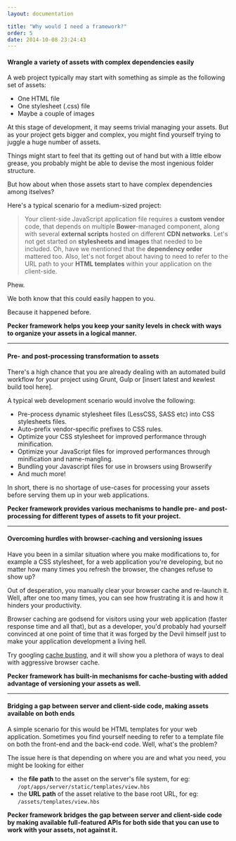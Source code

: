 ```yaml
---
layout: documentation

title: "Why would I need a framework?"
order: 5
date: 2014-10-08 23:24:43
---
```



#### Wrangle a variety of assets with complex dependencies easily

A web project typically may start with something as simple as the following set of assets:

* One HTML file
* One stylesheet (.css) file
* Maybe a couple of images

At this stage of development, it may seems trivial managing your assets.
But as your project gets bigger and complex, you might find yourself trying to juggle a huge number of assets.

Things might start to feel that its getting out of hand but with a little elbow grease, you probably might be able to devise the most ingenious folder structure.

But how about when those assets start to have complex dependencies among itselves? 

Here's a typical scenario for a medium-sized project:


> Your client-side JavaScript application file requires a **custom vendor** code, that depends on multiple **Bower**-managed component, along with several **external scripts** hosted on different **CDN networks**. Let's not get started on **stylesheets and images** that needed to be included.
> Oh, have we mentioned that the **dependency order** mattered too. Also, let's not forget about having to need to refer to the URL path to your **HTML templates**  within your application on the client-side.

Phew.

We both know that this could easily happen to you.

Because it happened before.

**Pecker framework helps you keep your sanity levels in check with ways to organize your assets in a logical manner.**


---


#### Pre- and post-processing transformation to assets
There's a high chance that you are already dealing with an automated build workflow for your project using Grunt, Gulp or [insert latest and kewlest build tool here]. 

A typical web development scenario would involve the following:

* Pre-process dynamic stylesheet files (LessCSS, SASS etc) into CSS stylesheets files.
* Auto-prefix vendor-specific prefixes to CSS rules.
* Optimize your CSS stylesheet for improved performance through minification.
* Optimize your JavaScript files for improved performances through minification and name-mangling.
* Bundling your Javascript files for use in browsers using Browserify
* And much more!

In short, there is no shortage of use-cases for processing your assets before serving them up in your web applications.

**Pecker framework provides various mechanisms to handle pre- and post-processing for different types of assets to fit your project.**


---


#### Overcoming hurdles with browser-caching and versioning issues
Have you been in a similar situation where you make modifications to, for example a CSS stylesheet, for a web application you're developing, but no matter how many times you refresh the browser, the changes refuse to show up? 

Out of desperation, you manually clear your browser cache and re-launch it. Well, after one too many times, you can see how frustrating it is and how it hinders your productivity.

Browser caching are godsend for visitors using your web application (faster response time and all that), but as a developer, you'd probably had yourself convinced at one point of time that it was forged by the Devil himself just to make your application development a living hell.

Try googling [cache busting](https://www.google.com.sg/#q=cache+busting), and it will show you a plethora of ways to deal with aggressive browser cache.

**Pecker framework has built-in mechanisms for cache-busting with added advantage of versioning 
your assets as well.**



---


#### Bridging a gap between server and client-side code, making assets available on both ends
A simple scenario for this would be HTML templates for your web application. Sometimes you find yourself needing to refer to a template file on both the front-end and the back-end code. Well, what's the problem?

The issue here is that depending on where you are and what you need, you might be looking for either 

* the **file path** to the asset on the server's file system, for eg: ```/opt/apps/server/static/templates/view.hbs```
* the **URL path** of the asset relative to the base root URL, for eg: ```/assets/templates/view.hbs```

**Pecker framework bridges the gap between server and client-side code by making available full-featured APIs for both side that you can use to work with your assets, not against it.**
